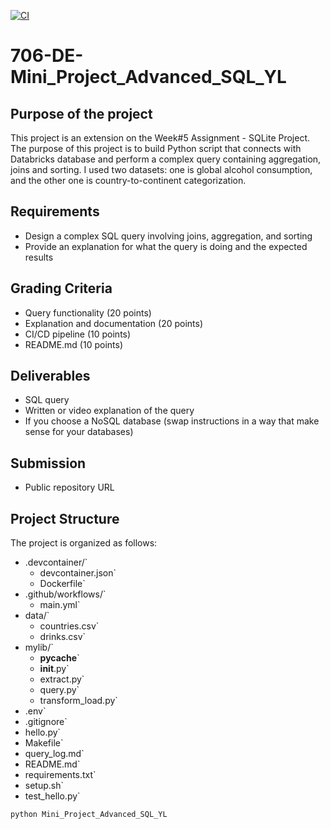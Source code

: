 [![CI](https://github.com/nogibjj/Mini_Project_4_Yirang_Liu/actions/workflows/main.yml/badge.svg)](https://github.com/nogibjj/Mini_Project_4_Yirang_Liu/actions/workflows/main.yml)


# 706-DE-Mini_Project_Advanced_SQL_YL

## Purpose of the project
This project is an extension on the Week#5 Assignment - SQLite Project. The purpose of this project is to build Python script that connects with Databricks database and perform a complex query containing aggregation, joins and sorting. I used two datasets: one is global alcohol consumption, and the other one is country-to-continent categorization.

## Requirements
- Design a complex SQL query involving joins, aggregation, and sorting
- Provide an explanation for what the query is doing and the expected results


## Grading Criteria

- Query functionality (20 points)
- Explanation and documentation (20 points)
- CI/CD pipeline (10 points)
- README.md (10 points)

## Deliverables

- SQL query
- Written or video explanation of the query
- If you choose a NoSQL database (swap instructions in a way that make sense for your databases)

## Submission 
- Public repository URL

## Project Structure

The project is organized as follows:
- .devcontainer/`
  - devcontainer.json`
  - Dockerfile`
- .github/workflows/`
  - main.yml`
- data/`
  - countries.csv`
  - drinks.csv`
- mylib/`
  - __pycache__`
  - __init__.py`
  - extract.py`
  - query.py`
  - transform_load.py`
- .env`
- .gitignore`
- hello.py`
- Makefile`
- query_log.md`
- README.md`
- requirements.txt`
- setup.sh`
- test_hello.py`

```bash
python Mini_Project_Advanced_SQL_YL
